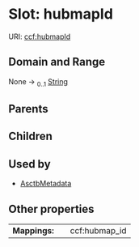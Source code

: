 
# Slot: hubmapId




URI: [ccf:hubmapId](http://purl.org/ccf/hubmapId)


## Domain and Range

None &#8594;  <sub>0..1</sub> [String](types/String.md)

## Parents


## Children


## Used by

 * [AsctbMetadata](AsctbMetadata.md)

## Other properties

|  |  |  |
| --- | --- | --- |
| **Mappings:** | | ccf:hubmap_id |

